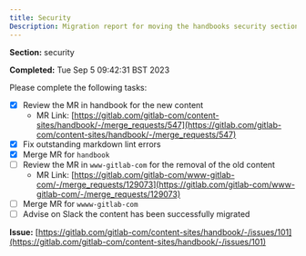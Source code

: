 ```yaml
---
title: Security
Description: Migration report for moving the handbooks security section
---
```


**Section:** security

**Completed:** Tue Sep  5 09:42:31 BST 2023

Please complete the following tasks:

- [x] Review the MR in handbook for the new content
  - MR Link: [https://gitlab.com/gitlab-com/content-sites/handbook/-/merge_requests/547](https://gitlab.com/gitlab-com/content-sites/handbook/-/merge_requests/547)
- [x] Fix outstanding markdown lint errors
- [x] Merge MR for `handbook`
- [ ] Review the MR in `www-gitlab-com` for the removal of the old content
  - MR Link: [https://gitlab.com/gitlab-com/www-gitlab-com/-/merge_requests/129073](https://gitlab.com/gitlab-com/www-gitlab-com/-/merge_requests/129073)
- [ ] Merge MR for `wwww-gitlab-com`
- [ ] Advise on Slack the content has been successfully migrated

**Issue:** [https://gitlab.com/gitlab-com/content-sites/handbook/-/issues/101](https://gitlab.com/gitlab-com/content-sites/handbook/-/issues/101)
